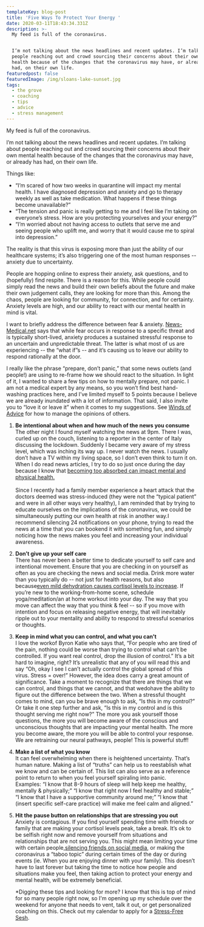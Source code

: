 ```yaml
---
templateKey: blog-post
title: 'Five Ways To Protect Your Energy '
date: 2020-03-11T18:43:34.331Z
description: >-
  My feed is full of the coronavirus.


  I’m not talking about the news headlines and recent updates. I’m talking about
  people reaching out and crowd sourcing their concerns about their own mental
  health because of the changes that the coronavirus may have, or already has
  had, on their own life.
featuredpost: false
featuredImage: /img/sloans-lake-sunset.jpg
tags:
  - the grove
  - coaching
  - tips
  - advice
  - stress management
---
```

My feed is full of the coronavirus.



I’m not talking about the news headlines and recent updates. I’m talking about people reaching out and crowd sourcing their concerns about their own mental health because of the changes that the coronavirus may have, or already has had, on their own life.



Things like:

* “I’m scared of how two weeks in quarantine will impact my mental health. I have diagnosed depression and anxiety and go to therapy weekly as well as take medication. What happens if these things become unavailable?”
* “The tension and panic is really getting to me and I feel like I’m taking on everyone’s stress. How are you protecting yourselves and your energy?”
* “I’m worried about not having access to outlets that serve me and seeing people who uplift me, and worry that it would cause me to spiral into depression.”

The reality is that this virus is exposing more than just the ability of our healthcare systems; it’s also triggering one of the most human responses -- anxiety due to uncertainty.

People are hopping online to express their anxiety, ask questions, and to (hopefully) find respite. There is a reason for this. While people could simply read the news and build their own beliefs about the future and make their own judgement calls, they are looking for more than this. Among the chaos, people are looking for community, for connection, and for certainty. Anxiety levels are high, and our ability to react with our mental health in mind is vital.

I want to briefly address the difference between fear & anxiety. [News-Medical.net](https://www.news-medical.net/) says that while fear occurs in response to a specific threat and is typically short-lived, anxiety produces a sustained stressful response to an uncertain and unpredictable threat. The latter is what most of us are experiencing -- the “what if”s -- and it’s causing us to leave our ability to respond rationally at the door.



I really like the phrase “prepare, don’t panic,” that some news outlets (and people!) are using to re-frame how we should react to the situation. In light of it, I wanted to share a few tips on how to mentally prepare, not panic. I am not a medical expert by any means, so you won’t find best hand-washing practices here, and I’ve limited myself to 5 points because I believe we are already inundated with a lot of information. That said, I also invite you to “love it or leave it” when it comes to my suggestions. See [Winds of Advice](https://www.sheilaanne.com/writing-desk/2020-02-03-the-winds-of-advice/) for how to manage the opinions of others.

1. **Be intentional about when and how much of the news you consume**\
   The other night I found myself watching the news at 9pm. There I was, curled up on the couch, listening to a reporter in the center of Italy discussing the lockdown. Suddenly I became very aware of my stress level, which was inching its way up. I never watch the news. I usually don’t have a TV within my living space, so I don’t even think to turn it on. When I do read news articles, I try to do so just once during the day because I know that [becoming too absorbed can impact mental and physical health.](https://time.com/5125894/is-reading-news-bad-for-you/)\
   \
   Since I recently had a family member experience a heart attack that the doctors deemed was stress-induced (they were not the “typical patient” and were in all other ways very healthy), I am reminded that by trying to educate ourselves on the implications of the coronavirus, we could be simultaneously putting our own health at risk in another way.I recommend silencing 24 notifications on your phone, trying to read the news at a time that you can bookend it with something fun, and simply noticing how the news makes you feel and increasing your individual awareness.
2. **Don’t give up your self care**\
   There has never been a better time to dedicate yourself to self care and intentional movement. Ensure that you are checking in on yourself as often as you are checking the news and social media. Drink more water than you typically do -- not just for health reasons, but also because[even mild dehydration causes cortisol levels to increase](https://www.stress.org.uk/why-is-water-so-important/). If you’re new to the working-from-home scene, schedule yoga/meditation/an at home workout into your day. The way that you move can affect the way that you think & feel -- so if you move with intention and focus on releasing negative energy, that will inevitably ripple out to your mentality and ability to respond to stressful scenarios or thoughts.


3. **Keep in mind what you can control, and what you can’t**\
   I love the workof Byron Katie who says that, “For people who are tired of the pain, nothing could be worse than trying to control what can’t be controlled. If you want real control, drop the illusion of control.” It’s a bit hard to imagine, right? It’s unrealistic that any of you will read this and say “Oh, okay I see I can’t actually control the global spread of this virus. Stress = over!” However, the idea does carry a great amount of significance. Take a moment to recognize that there are things that we can control, and things that we cannot, and that wedohave the ability to figure out the difference between the two. When a stressful thought comes to mind, can you be brave enough to ask, “Is this in my control?” Or take it one step further and ask, “Is this in my control and is this thought serving me right now?” The more you ask yourself those questions, the more you will become aware of the conscious and unconscious thoughts that are impacting your mental health. The more you become aware, the more you will be able to control your response. We are retraining our neural pathways, people! This is powerful stuff!
4. **Make a list of what you know**\
   It can feel overwhelming when there is heightened uncertainty. That’s human nature. Making a list of “truths” can help us to reestablish what we know and can be certain of. This list can also serve as a reference point to return to when you feel yourself spiraling into panic.\
   Examples: “I know that 8-9 hours of sleep will help keep me healthy, mentally & physically;” “I know that right now I feel healthy and stable;” “I know that I have a supportive community around me;” “I know that (insert specific self-care practice) will make me feel calm and aligned.”
5. **Hit the pause button on relationships that are stressing you out**\
   Anxiety is contagious. If you find yourself spending time with friends or family that are making your cortisol levels peak, take a break. It’s ok to be selfish right now and remove yourself from situations and relationships that are not serving you. This might mean limiting your time with certain people,[silencing friends on social media](https://www.facebook.com/help/408677896295618?helpref=popular_topics), or making the coronavirus a “taboo topic” during certain times of the day or during events (ie. When you are enjoying dinner with your family). This doesn’t have to last forever but taking the time to notice how people and situations make you feel, then taking action to protect your energy and mental health, will be extremely beneficial.

   \*Digging these tips and looking for more?  I know that this is top of mind for so many people right now, so I'm opening up my schedule over the weekend for anyone that needs to vent, talk it out, or get personalized coaching on this.  Check out my calendar to apply for a [Stress-Free Sesh](https://square.site/book/T2G1BPTFKKDBJ/sheila-anne).